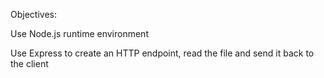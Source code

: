 Objectives: 

Use Node.js runtime environment 

Use Express to create an HTTP endpoint, read the file and send it back to the client 

